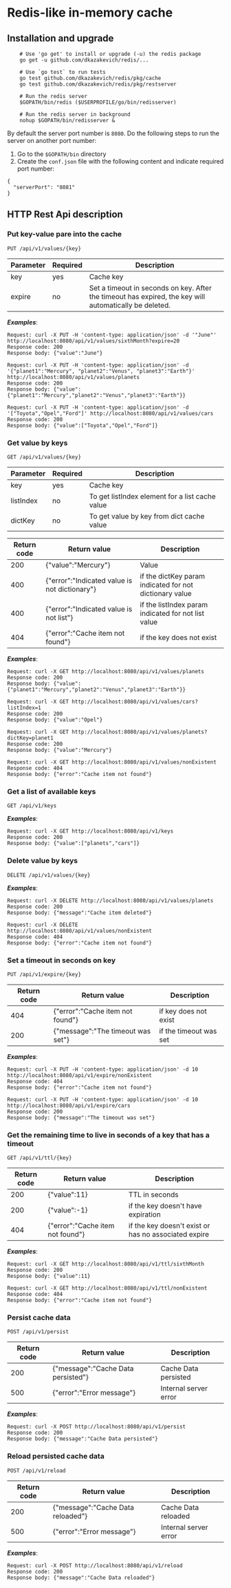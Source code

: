 # Redis-like in-memory cache

## Installation and upgrade

```
    # Use 'go get' to install or upgrade (-u) the redis package
    go get -u github.com/dkazakevich/redis/...
    
    # Use `go test` to run tests
    go test github.com/dkazakevich/redis/pkg/cache
    go test github.com/dkazakevich/redis/pkg/restserver
    
    # Run the redis server
    $GOPATH/bin/redis ($USERPROFILE/go/bin/redisserver)
    
    # Run the redis server in background
    nohup $GOPATH/bin/redisserver &
```

By default the server port number is `8080`. Do the following steps to run the server on another port number:
1. Go to the `$GOPATH/bin` directory
1. Create the `conf.json` file with the following content and indicate required port number:
```
{
  "serverPort": "8081"
}
```

## HTTP Rest Api description

### Put key-value pare into the cache
```
PUT /api/v1/values/{key}
```
 Parameter | Required | Description
-----------|----------|------------------------------------------------------
 key       | yes      | Cache key
 expire    | no       | Set a timeout in seconds on key. After the timeout has expired, the key will automatically be deleted.
 
 _**Examples**_:
```
Request: curl -X PUT -H 'content-type: application/json' -d '"June"' http://localhost:8080/api/v1/values/sixthMonth?expire=20
Response code: 200
Response body: {"value":"June"}

Request: curl -X PUT -H 'content-type: application/json' -d '{"planet1":"Mercury", "planet2":"Venus", "planet3":"Earth"}' http://localhost:8080/api/v1/values/planets
Response code: 200
Response body: {"value":{"planet1":"Mercury","planet2":"Venus","planet3":"Earth"}}
            
Request: curl -X PUT -H 'content-type: application/json' -d '["Toyota","Opel","Ford"]' http://localhost:8080/api/v1/values/cars
Response code: 200
Response body: {"value":["Toyota","Opel","Ford"]}
```

### Get value by keys
```
GET /api/v1/values/{key}
```
 Parameter | Required | Description
-----------|----------|------------------------------------------------------
 key       | yes      | Cache key
 listIndex | no       | To get listIndex element for a list cache value
 dictKey   | no       | To get value by key from dict cache value
 
 Return code | Return value                                  | Description
-------------|-----------------------------------------------|---------------
 200         | {"value":"Mercury"}                           | Value
 400         | {"error":"Indicated value is not dictionary"} | if the dictKey param indicated for not dictionary value
 400         | {"error":"Indicated value is not list"}       | if the listIndex param indicated for not list value
 404         | {"error":"Cache item not found"}              | if the key does not exist
 
 _**Examples**_:
```
Request: curl -X GET http://localhost:8080/api/v1/values/planets
Response code: 200
Response body: {"value":{"planet1":"Mercury","planet2":"Venus","planet3":"Earth"}}

Request: curl -X GET http://localhost:8080/api/v1/values/cars?listIndex=1
Response code: 200
Response body: {"value":"Opel"}

Request: curl -X GET http://localhost:8080/api/v1/values/planets?dictKey=planet1
Response code: 200
Response body: {"value":"Mercury"}

Request: curl -X GET http://localhost:8080/api/v1/values/nonExistent
Response code: 404
Response body: {"error":"Cache item not found"}
```

### Get a list of available keys
```
GET /api/v1/keys
```

_**Examples**_:
```
Request: curl -X GET http://localhost:8080/api/v1/keys
Response code: 200
Response body: {"value":["planets","cars"]}
```

### Delete value by keys
```
DELETE /api/v1/values/{key}
```

 _**Examples**_:
```
Request: curl -X DELETE http://localhost:8080/api/v1/values/planets
Response code: 200
Response body: {"message":"Cache item deleted"}

Request: curl -X DELETE http://localhost:8080/api/v1/values/nonExistent
Response code: 404
Response body: {"error":"Cache item not found"}
```

### Set a timeout in seconds on key
```
PUT /api/v1/expire/{key}
```
 Return code | Return value                      | Description
-------------|-----------------------------------|------------------------------------------------------
 404         | {"error":"Cache item not found"}  | if key does not exist
 200         | {"message":"The timeout was set"} | if the timeout was set
 
 _**Examples**_:
```
Request: curl -X PUT -H 'content-type: application/json' -d 10 http://localhost:8080/api/v1/expire/nonExistent
Response code: 404
Response body: {"error":"Cache item not found"}

Request: curl -X PUT -H 'content-type: application/json' -d 10 http://localhost:8080/api/v1/expire/cars
Response code: 200
Response body: {"message":"The timeout was set"}
```

### Get the remaining time to live in seconds of a key that has a timeout
```
GET /api/v1/ttl/{key}
```

 Return code | Return value                      | Description
-------------|-----------------------------------|------------------
 200         | {"value":11}                      | TTL in seconds
 200         | {"value":-1}                      | if the key doesn't have expiration
 404         | {"error":"Cache item not found"}  | if the key doesn't exist or has no associated expire
   
 _**Examples**_:
```
Request: curl -X GET http://localhost:8080/api/v1/ttl/sixthMonth
Response code: 200
Response body: {"value":11}

Request: curl -X GET http://localhost:8080/api/v1/ttl/nonExistent
Response code: 404
Response body: {"error":"Cache item not found"}
```

### Persist cache data
```
POST /api/v1/persist
```

 Return code | Return value                      | Description
-------------|-----------------------------------|------------------
 200         | {"message":"Cache Data persisted"}| Cache Data persisted
 500         | {"error":"Error message"}         | Internal server error
 
 _**Examples**_:
```
Request: curl -X POST http://localhost:8080/api/v1/persist
Response code: 200
Response body: {"message":"Cache Data persisted"}
```

### Reload persisted cache data
```
POST /api/v1/reload
```

 Return code | Return value                      | Description
-------------|-----------------------------------|------------------
 200         | {"message":"Cache Data reloaded"} | Cache Data reloaded
 500         | {"error":"Error message"}         | Internal server error
 
 _**Examples**_:
```
Request: curl -X POST http://localhost:8080/api/v1/reload
Response code: 200
Response body: {"message":"Cache Data reloaded"}
```

